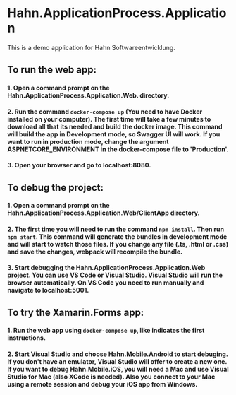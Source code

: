 # Hahn.ApplicationProcess.Application

This is a demo application for Hahn Softwareentwicklung.

## To run the web app:
#### 1. Open a command prompt on the Hahn.ApplicationProcess.Application.Web. directory.
#### 2. Run the command `docker-compose up` (You need to have Docker installed on your computer). The first time will take a few minutes to download all that its needed and build the docker image. This command will build the app in Development mode, so Swagger UI will work. If you want to run in production mode, change the argument ASPNETCORE_ENVIRONMENT in the docker-compose file to 'Production'.
#### 3. Open your browser and go to localhost:8080.


## To debug the project:
#### 1. Open a command prompt on the Hahn.ApplicationProcess.Application.Web/ClientApp directory.
#### 2. The first time you will need to run the command `npm install`. Then run `npm start`. This command will generate the bundles in development mode and will start to watch those files. If you change any file (.ts, .html or .css) and save the changes, webpack will recompile the bundle.
#### 3. Start debugging the Hahn.ApplicationProcess.Application.Web project. You can use VS Code or Visual Studio. Visual Studio will run the browser automatically. On VS Code you need to run manually and navigate to localhost:5001.

## To try the Xamarin.Forms app:
#### 1. Run the web app using `docker-compose up`, like indicates the first instructions.
#### 2. Start Visual Studio and choose Hahn.Mobile.Android to start debuging. If you don't have an emulator, Visual Studio will offer to create a new one. If you want to debug Hahn.Mobile.iOS, you will need a Mac and use Visual Studio for Mac (also XCode is needed). Also you connect to your Mac using a remote session and debug your iOS app from Windows.
